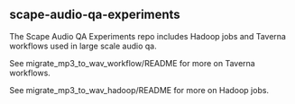 ## scape-audio-qa-experiments

The Scape Audio QA Experiments repo includes Hadoop jobs and Taverna workflows used in large scale audio qa.

See migrate_mp3_to_wav_workflow/README for more on Taverna workflows.

See migrate_mp3_to_wav_hadoop/README for more on Hadoop jobs.
